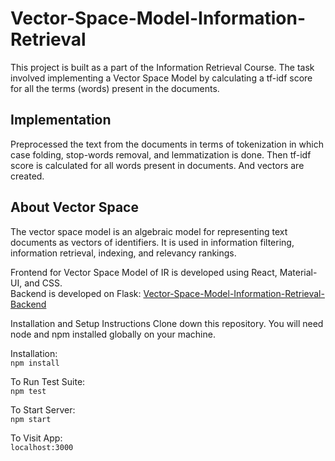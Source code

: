 # Vector-Space-Model-Information-Retrieval

This project is built as a part of the Information Retrieval Course. The task involved implementing a Vector Space Model by calculating a tf-idf score for all the terms (words) present in the documents.

## Implementation

Preprocessed the text from the documents in terms of tokenization in which case folding, stop-words removal, and lemmatization is done. Then tf-idf score is calculated for all words present in documents. And vectors are created.

## About Vector Space

The vector space model is an algebraic model for representing text documents as vectors of identifiers. It is used in information filtering, information retrieval, indexing, and relevancy rankings.

Frontend for Vector Space Model of IR is developed using React, Material-UI, and CSS. <br />
Backend is developed on Flask: [Vector-Space-Model-Information-Retrieval-Backend](https://github.com/hunain-saeed/Vector-Space-Model-Information-Retrieval-Backend)

Installation and Setup Instructions
Clone down this repository. You will need node and npm installed globally on your machine.

Installation: <br />
`npm install`

To Run Test Suite: <br />
`npm test`

To Start Server: <br />
`npm start`

To Visit App: <br />
`localhost:3000`